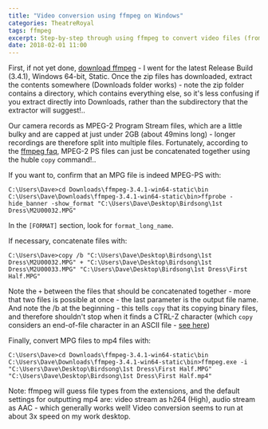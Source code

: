 ```yaml
---
title: "Video conversion using ffmpeg on Windows"
categories: TheatreRoyal
tags: ffmpeg
excerpt: Step-by-step through using ffmpeg to convert video files (from our video camera) to mp4's
date: 2018-02-01 11:00
---
```


First, if not yet done, [download ffmpeg](https://ffmpeg.zeranoe.com/builds/) - I went for the latest Release Build (3.4.1), Windows 64-bit, Static.  Once the zip files has downloaded, extract the contents somewhere (Downloads folder works) - note the zip folder contains a directory, which contains everything else, so it's less confusing if you extract directly into Downloads, rather than the subdirectory that the extractor will suggest!..


Our camera records as MPEG-2 Program Stream files, which are a little bulky and are capped at just under 2GB (about 49mins long) - longer recordings are therefore split into multiple files.  Fortunately, according to the [ffmpeg faq](http://www.ffmpeg.org/faq.html#Concatenating-using-the-concat-protocol-_0028file-level_0029), MPEG-2 PS files can just be concatenated together using the huble `copy` command!..


If you want to, confirm that an MPG file is indeed MPEG-PS with:
```shell
C:\Users\Dave>cd Downloads\ffmpeg-3.4.1-win64-static\bin
C:\Users\Dave\Downloads\ffmpeg-3.4.1-win64-static\bin>ffprobe -hide_banner -show_format "C:\Users\Dave\Desktop\Birdsong\1st Dress\M2U00032.MPG"
```
In the `[FORMAT]` section, look for `format_long_name`.


If necessary, concatenate files with:
```shell
C:\Users\Dave>copy /b "C:\Users\Dave\Desktop\Birdsong\1st Dress\M2U00032.MPG" + "C:\Users\Dave\Desktop\Birdsong\1st Dress\M2U00033.MPG" "C:\Users\Dave\Desktop\Birdsong\1st Dress\First Half.MPG"
```
Note the `+` between the files that should be concatenated together - more that two files is possible at once - the last parameter is the output file name.  And note the /b at the beginning - this tells `copy` that its copying binary files, and therefore shouldn't stop when it finds a CTRL-Z character (which `copy` considers an end-of-file character in an ASCII file - [see here](https://technet.microsoft.com/en-gb/library/bb490886.aspx#ECAA))


Finally, convert MPG files to mp4 files with:
```shell
C:\Users\Dave>cd Downloads\ffmpeg-3.4.1-win64-static\bin
C:\Users\Dave\Downloads\ffmpeg-3.4.1-win64-static\bin>ffmpeg.exe -i "C:\Users\Dave\Desktop\Birdsong\1st Dress\First Half.MPG" "C:\Users\Dave\Desktop\Birdsong\1st Dress\First Half.mp4"
```
Note: ffmpeg will guess file types from the extensions, and the default settings for outputting mp4 are: video stream as h264 (High), audio stream as AAC - which generally works well!  Video conversion seems to run at about 3x speed on my work desktop.
